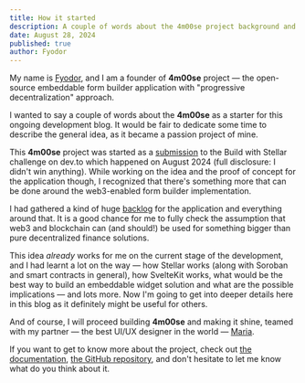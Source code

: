 ```yaml
---
title: How it started
description: A couple of words about the 4m00se project background and ideas that laid the foundation for work on this embeddable form building solution
date: August 28, 2024
published: true
author: Fyodor
---
```


My name is [Fyodor](https://fyodor.io), and I am a founder of **4m00se** project — the open-source embeddable form builder application with "progressive decentralization" approach.

I wanted to say a couple of words about the **4m00se** as a starter for this ongoing development blog. It would be fair to dedicate some time to describe the general idea, as it became a passion project of mine.

This **4m00se** project was started as a [submission](https://dev.to/fyodorio/create-embeddable-forms-widgets-for-decentralized-internet-1dni) to the Build with Stellar challenge on dev.to which happened on August 2024 (full disclosure: I didn't win anything). While working on the idea and the proof of concept for the application though, I recognized that there's something more that can be done around the web3-enabled form builder implementation.

I had gathered a kind of huge [backlog](/docs/dev/roadmap.html) for the application and everything around that. It is a good chance for me to fully check the assumption that web3 and blockchain can (and should!) be used for something bigger than pure decentralized finance solutions.

This idea _already_ works for me on the current stage of the development, and I had learnt a lot on the way — how Stellar works (along with Soroban and smart contracts in general), how SvelteKit works, what would be the best way to build an embeddable widget solution and what are the possible implications — and lots more. Now I'm going to get into deeper details here in this blog as it definitely might be useful for others.

And of course, I will proceed building **4m00se** and making it shine, teamed with my partner — the best UI/UX designer in the world — [Maria](https://uxapologist.com/).

If you want to get to know more about the project, check out [the documentation](https://4m.lol/docs), [the GitHub repository](https://github.com/stellar-dapps/4m00se-dapp), and don't hesitate to let me know what do you think about it.
